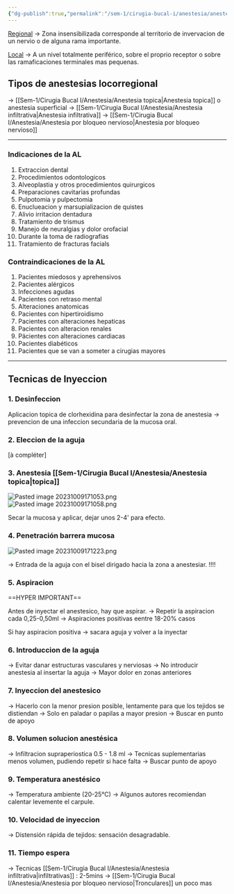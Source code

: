```yaml
---
{"dg-publish":true,"permalink":"/sem-1/cirugia-bucal-i/anestesia/anestesia-local-y-regional/"}
---
```



<u>Regional</u> → Zona insensibilizada corresponde al territorio de invervacion de un nervio o de alguna rama importante.

<u>Local</u> → A un nivel totalmente periférico, sobre el proprio receptor o sobre las ramaficaciones terminales mas pequenas.

## Tipos de anestesias locorregional 

→ [[Sem-1/Cirugia Bucal I/Anestesia/Anestesia topica\|Anestesia topica]] o anestesia superficial
→ [[Sem-1/Cirugia Bucal I/Anestesia/Anestesia infiltrativa\|Anestesia infiltrativa]]
→ [[Sem-1/Cirugia Bucal I/Anestesia/Anestesia por bloqueo nervioso\|Anestesia por bloqueo nervioso]]


---
### Indicaciones de la AL

1.  Extraccion dental
2. Procedimientos odontologicos
3. Alveoplastia y otros procedimientos quirurgicos
4. Preparaciones cavitarias profundas
5. Pulpotomia y pulpectomia
6. Enuclueacion y marsupializacion de quistes
7. Alivio irritacion dentadura
8. Tratamiento de trismus
9. Manejo de neuralgias y dolor orofacial
10. Durante la toma de radiografias
11. Tratamiento de fracturas facials

### Contraindicaciones de la AL

1. Pacientes miedosos y aprehensivos
2. Pacientes alérgicos
3. Infecciones agudas
4. Pacientes con retraso mental
5. Alteraciones anatomicas
6. Pacientes con hipertiroidismo
7. Pacientes con alteraciones hepaticas
8. Pacientes con alteracion renales
9. Päcientes con alteraciones cardiacas
10. Pacientes diabéticos
11. Pacientes que se van a someter a cirugias mayores

---
## Tecnicas de Inyeccion

### 1. Desinfeccion

Aplicacion topica de clorhexidina para desinfectar la zona de anestesia → prevencion de una infeccion secundaria de la mucosa oral.

### 2. Eleccion de la aguja

[à compléter]
 
### 3. Anestesia [[Sem-1/Cirugia Bucal I/Anestesia/Anestesia topica\|topica]]

![Pasted image 20231009171053.png](/img/user/Sem-1/Cirugia%20Bucal%20I/Medias/Pasted%20image%2020231009171053.png) ![Pasted image 20231009171058.png](/img/user/Sem-1/Cirugia%20Bucal%20I/Medias/Pasted%20image%2020231009171058.png)

Secar la mucosa y aplicar, dejar unos 2-4' para efecto.

### 4. Penetración barrera mucosa

![Pasted image 20231009171223.png](/img/user/Sem-1/Cirugia%20Bucal%20I/Medias/Pasted%20image%2020231009171223.png) 

→ Entrada de la aguja con el bisel dirigado hacia la zona a anestesiar. !!!!

###  5. Aspiracion

==HYPER IMPORTANT==

Antes de inyectar el anestesico, hay que aspirar.
→ Repetir la aspiracion cada 0,25-0,50ml
→ Aspiraciones positivas eentre 18-20% casos

Si hay aspiracion positiva → sacara aguja y volver a la inyectar

### 6. Introduccion de la aguja

→ Evitar danar estructuras vasculares y nerviosas
→ No introducir anestesia al insertar la aguja
→ Mayor dolor en zonas anteriores

### 7. Inyeccion del anestesico

→ Hacerlo con la menor presion posible, lentamente para que los tejidos se distiendan
→ Solo en paladar o papilas a mayor presion
→ Buscar en punto de apoyo

### 8. Volumen solucion anestésica

→ Infiltracion supraperiostica 0.5 - 1.8 ml
→ Tecnicas suplementarias menos volumen, pudiendo repetir si hace falta
→ Buscar punto de apoyo

### 9. Temperatura anestésico

→ Temperatura ambiente (20-25°C)
→ Algunos autores recomiendan calentar levemente el carpule.

### 10. Velocidad de inyeccion 

→ Distensión rápida de tejidos: sensación desagradable.

### 11. Tiempo espera

→ Tecnicas [[Sem-1/Cirugia Bucal I/Anestesia/Anestesia infiltrativa\|infiltrativas]] : 2-5mins
→ [[Sem-1/Cirugia Bucal I/Anestesia/Anestesia por bloqueo nervioso\|Tronculares]] un poco mas